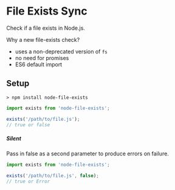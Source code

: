 # File Exists Sync

Check if a file exists in Node.js.

Why a new file-exists check?

- uses a non-deprecated version of `fs`
- no need for promises
- ES6 default import

## Setup

`> npm install node-file-exists`

```js
import exists from 'node-file-exists';

exists('/path/to/file.js');
// true or false
```

##### Silent

Pass in false as a second parameter to produce errors on failure.

```js
import exists from 'node-file-exists';

exists('/path/to/file.js', false);
// true or Error
```
